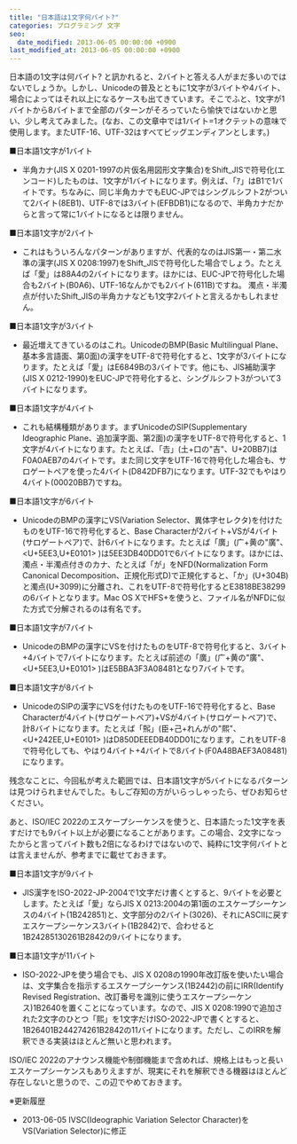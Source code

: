 ```yaml
---
title: "日本語は1文字何バイト?"
categories: プログラミング 文字
seo:
  date_modified: 2013-06-05 00:00:00 +0900
last_modified_at: 2013-06-05 00:00:00 +0900
---
```


日本語の1文字は何バイト? と訊かれると、2バイトと答える人がまだ多いのではないでしょうか。しかし、Unicodeの普及とともに1文字が3バイトや4バイト、場合によってはそれ以上になるケースも出てきています。そこでふと、1文字が1バイトから8バイトまで全部のパターンがそろっていたら愉快ではないかと思い、少し考えてみました。(なお、この文章中では1バイト=1オクテットの意味で使用します。またUTF-16、UTF-32はすべてビッグエンディアンとします。)

■日本語1文字が1バイト

- 半角カナ(JIS X 0201-1997の片仮名用図形文字集合)をShift_JISで符号化(エンコード)したものは、1文字が1バイトになります。例えば、「ｱ」はB1で1バイトです。ちなみに、同じ半角カナでもEUC-JPではシングルシフト2がついて2バイト(8EB1)、UTF-8では3バイト(EFBDB1)になるので、半角カナだからと言って常に1バイトになるとは限りません。

■日本語1文字が2バイト

- これはもういろんなパターンがありますが、代表的なのはJIS第一・第二水準の漢字(JIS X 0208:1997)をShift_JISで符号化した場合でしょう。たとえば「愛」は88A4の2バイトになります。ほかには、EUC-JPで符号化した場合も2バイト(B0A6)、UTF-16なんかでも2バイト(611B)ですね。 濁点・半濁点が付いたShift_JISの半角カナなども1文字2バイトと言えるかもしれません。

■日本語1文字が3バイト

- 最近増えてきているのはこれ。UnicodeのBMP(Basic Multilingual Plane、基本多言語面、第0面)の漢字をUTF-8で符号化すると、1文字が3バイトになります。たとえば「愛」はE6849Bの3バイトです。他にも、JIS補助漢字(JIS X 0212-1990)をEUC-JPで符号化すると、シングルシフト3がついて3バイトになります。

■日本語1文字が4バイト

- これも結構種類があります。まずUnicodeのSIP(Supplementary Ideographic Plane、追加漢字面、第2面)の漢字をUTF-8で符号化すると、1文字が4バイトになります。たとえば、「&#x20BB7;」(土+口の"吉"、U+20BB7)はF0A0AEB7の4バイトです。また同じ文字をUTF-16で符号化した場合も、サロゲートペアを使った4バイト(D842DFB7)になります。UTF-32でもやはり4バイト(00020BB7)ですね。

■日本語1文字が6バイト

- UnicodeのBMPの漢字にVS(Variation Selector、異体字セレクタ)を付けたものをUTF-16で符号化すると、Base Characterが2バイト+VSが4バイト(サロゲートペア)で、計6バイトになります。たとえば「&#x5EE3;&#xE0101;」(广+黄の"廣"、<U+5EE3,U+E0101> )は5EE3DB40DD01で6バイトになります。ほかには、濁点・半濁点付きのカナ、たとえば「が」をNFD(Normalization Form Canonical Decomposition、正規化形式D)で正規化すると、「か」(U+304B)と濁点(U+3099)に分離され、これをUTF-8で符号化するとE3818BE38299の6バイトとなります。Mac OS XでHFS+を使うと、ファイル名がNFDに似た方式で分解されるのは有名です。

■日本語1文字が7バイト

- UnicodeのBMPの漢字にVSを付けたものをUTF-8で符号化すると、3バイト+4バイトで7バイトになります。たとえば前述の「&#x5EE3;&#xE0101;」(广+黄の"廣"、<U+5EE3,U+E0101> )はE5BBA3F3A08481となり7バイトです。

■日本語1文字が8バイト

- UnicodeのSIPの漢字にVSを付けたものをUTF-16で符号化すると、Base Characterが4バイト(サロゲートペア)+VSが4バイト(サロゲートペア)で、計8バイトになります。たとえば「&#x242EE;&#xE0101;」(臣+己+れんがの"熙"、<U+242EE,U+E0101> )はD850DEEEDB40DD01になります。これをUTF-8で符号化しても、やはり4バイト+4バイトで8バイト(F0A48BAEF3A08481)になります。

残念なことに、今回私が考えた範囲では、日本語1文字が5バイトになるパターンは見つけられませんでした。もしご存知の方がいらっしゃったら、ぜひお知らせください。

あと、ISO/IEC 2022のエスケープシーケンスを使うと、日本語たった1文字を表すだけでも9バイト以上が必要になることがあります。この場合、2文字になったからと言ってバイト数も2倍になるわけではないので、純粋に1文字何バイトとは言えませんが、参考までに載せておきます。

■日本語1文字が9バイト

- JIS漢字をISO-2022-JP-2004で1文字だけ書くとすると、9バイトを必要とします。たとえば「愛」ならJIS X 0213:2004の第1面のエスケープシーケンスの4バイト(1B242851)と、文字部分の2バイト(3026)、それにASCIIに戻すエスケープシーケンス3バイト(1B2842)で、合わせると1B24285130261B2842の9バイトになります。

■日本語1文字が11バイト

- ISO-2022-JPを使う場合でも、JIS X 0208の1990年改訂版を使いたい場合は、文字集合を指示するエスケープシーケンス(1B2442)の前にIRR(Identify Revised Registration、改訂番号を識別に使うエスケープシーケンス)1B2640を置くことになっています。なので、JIS X 0208:1990で追加された2文字のひとつ「熙」を1文字だけISO-2022-JPで書くとすると、1B26401B244274261B2842の11バイトになります。ただし、このIRRを解釈できる実装はほとんど無いと思われます。

ISO/IEC 2022のアナウンス機能や制御機能まで含めれば、規格上はもっと長いエスケープシーケンスもありえますが、現実にそれを解釈できる機器はほとんど存在しないと思うので、この辺でやめておきます。

※更新履歴

- 2013-06-05 IVSC(Ideographic Variation Selector Character)をVS(Variation Selector)に修正
